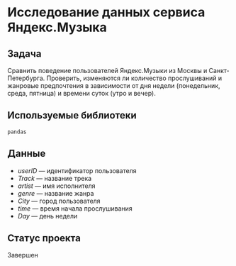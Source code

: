 # Исследование данных сервиса Яндекс.Музыка

## Задача

Сравнить поведение пользователей Яндекс.Музыки из Москвы и Санкт-Петербурга. Проверить, изменяются ли количество прослушиваний и жанровые предпочтения в зависимости от дня недели (понедельник, среда, пятница) и времени суток (утро и вечер).

## Используемые библиотеки

`pandas`


## Данные

- *userID* — идентификатор пользователя
- *Track* — название трека
- *artist* — имя исполнителя
- *genre* — название жанра
- *City* — город пользователя
- *time* — время начала прослушивания
- *Day* — день недели

## Статус проекта

Завершен

